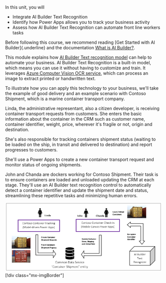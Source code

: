 In this unit, you will
-   Integrate AI Builder Text Recognition
-   Identify how Power Apps allows you to track your business activity
-   Assess how AI Builder Text Recognition can automate front line workers tasks

Before following this course, we recommend reading [Get Started with AI Builder]{.underline} and the documentation [What is AI Builder?](https://docs.microsoft.com/ai-builder/overview).

This module explains how [AI Builder Text recognition model](https://docs.microsoft.com/ai-builder/prebuilt-text-recognition) can help to automate your business. AI Builder Text Recognition is a built-in model, which means you can use it without having to customize and train. It leverages [Azure Computer Vision OCR service](https://docs.microsoft.com/azure/search/cognitive-search-skill-ocr), which can process an image to extract printed or handwritten text.

To illustrate how you can apply this technology to your business, we'll take the example of good delivery and an example scenario with Contoso Shipment, which is a marine container transport company.

Linda, the administrative representant, also a citizen developer, is receiving container transport requests from customers. She enters the basic information about the container in the CRM such as customer name, container identifier, weight, price, wherever it's fragile or not, origin and destination.

She's also responsible for tracking containers shipment status (waiting to be loaded on the ship, in transit and delivered to destination) and report progresses to customers.

She'll use a Power Apps to create a new container transport request and monitor status of ongoing shipments.

John and Chanda are dockers working for Contoso Shipment. Their task is to ensure containers are loaded and unloaded updating the CRM at each stage. They'll use an AI Builder text recognition control to automatically detect a container identifier and update the shipment date and status, streamlining these repetitive tasks and minimizing human errors.

![Flow chart](../media/image1a.png)
[!div class="mx-imgBorder"]

